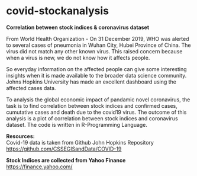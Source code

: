 # covid-stockanalysis
<b>Correlation between stock indices & coronavirus dataset</b><br>

From World Health Organization - On 31 December 2019, WHO was alerted to several cases of pneumonia in Wuhan City, Hubei Province of China. The virus did not match any other known virus. This raised concern because when a virus is new, we do not know how it affects people.

So everyday information on the affected people can give some interesting insights when it is made available to the broader data science community. Johns Hopkins University has made an excellent dashboard using the affected cases data.

To analysis the global economic impact of pandamic novel coronavirus, the task is to find correlation between stock indices and confirmed cases, cumutative cases and death due to the covid19 virus. The outcome of this analysis is a plot of correlation between stock indices and coronavirus dataset. The code is written in R-Programming Language.


<b>Resources:</b>
<br>Covid-19 data is taken from Github John Hopkins Repository
<br>https://github.com/CSSEGISandData/COVID-19

<b>Stock Indices are collected from Yahoo Finance</b>
<br>https://finance.yahoo.com/
